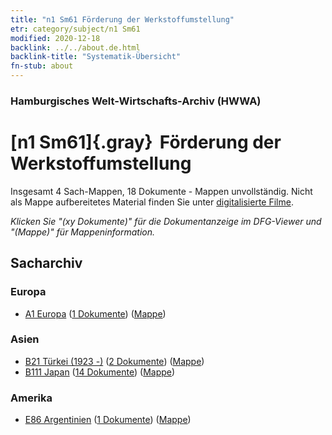 ```yaml
---
title: "n1 Sm61 Förderung der Werkstoffumstellung"
etr: category/subject/n1 Sm61
modified: 2020-12-18
backlink: ../../about.de.html
backlink-title: "Systematik-Übersicht"
fn-stub: about
---
```


### Hamburgisches Welt-Wirtschafts-Archiv (HWWA)
# [n1 Sm61]{.gray}&#8201; Förderung der Werkstoffumstellung&#160; 




Insgesamt 4 Sach-Mappen, 18 Dokumente - Mappen unvollständig.
Nicht als Mappe aufbereitetes Material finden Sie unter [digitalisierte Filme](/film/h1_sh).

_Klicken Sie "(xy Dokumente)" für die Dokumentanzeige im DFG-Viewer und "(Mappe)" für Mappeninformation._

## Sacharchiv




### Europa

- [A1 Europa](../../../geo/about.de.html#A1) (<a href="https://dfg-viewer.de/show/?tx_dlf[id]=https://pm20.zbw.eu/mets/sh/1408xx/140892/1449xx/144956/public.mets.de.xml" target="_blank">1 Dokumente</a>) ([Mappe](http://purl.org/pressemappe20/folder/sh/140892,144956))

### Asien

- [B21 Türkei (1923 -)](../../../geo/about.de.html#B21) (<a href="https://dfg-viewer.de/show/?tx_dlf[id]=https://pm20.zbw.eu/mets/sh/1411xx/141111/1449xx/144956/public.mets.de.xml" target="_blank">2 Dokumente</a>) ([Mappe](http://purl.org/pressemappe20/folder/sh/141111,144956))
- [B111 Japan](../../../geo/about.de.html#B111) (<a href="https://dfg-viewer.de/show/?tx_dlf[id]=https://pm20.zbw.eu/mets/sh/1412xx/141272/1449xx/144956/public.mets.de.xml" target="_blank">14 Dokumente</a>) ([Mappe](http://purl.org/pressemappe20/folder/sh/141272,144956))

### Amerika

- [E86 Argentinien](../../../geo/about.de.html#E86) (<a href="https://dfg-viewer.de/show/?tx_dlf[id]=https://pm20.zbw.eu/mets/sh/1416xx/141692/1449xx/144956/public.mets.de.xml" target="_blank">1 Dokumente</a>) ([Mappe](http://purl.org/pressemappe20/folder/sh/141692,144956))


